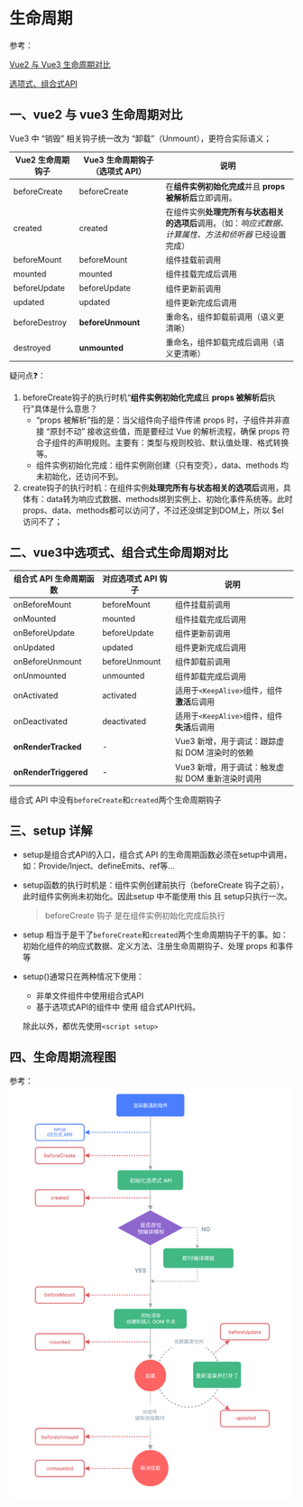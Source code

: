 # 生命周期

参考：

[Vue2 与 Vue3 生命周期对比](https://www.doubao.com/thread/w516e5d809adbeaa5)

[选项式、组合式API](./0.0__选项式API与组合式API.md)


## 一、vue2 与 vue3 生命周期对比
Vue3 中 “销毁” 相关钩子统一改为 “卸载”（Unmount），更符合实际语义；

| Vue2 生命周期钩子| 	Vue3 生命周期钩子（选项式 API）| 说明| 
| ---- |---- |---- |
| beforeCreate| 	beforeCreate| 	在**组件实例初始化完成**并且 **props 被解析后**立即调用。| 
| created	| created| 	在组件实例**处理完所有与状态相关的选项后**调用。（如：*响应式数据、计算属性、方法和侦听器* 已经设置完成）| 
| beforeMount| 	beforeMount| 	组件挂载前调用| 
| mounted	| mounted	| 组件挂载完成后调用| 
| beforeUpdate| 	beforeUpdate| 	组件更新前调用| 
| updated| 	updated| 	组件更新完成后调用| 
| beforeDestroy| 	**beforeUnmount**| 	重命名，组件卸载前调用（语义更清晰）| 
| destroyed	| **unmounted**	| 重命名，组件卸载完成后调用（语义更清晰）| 

疑问点❓：
1. beforeCreate钩子的执行时机“**组件实例初始化完成**且 **props 被解析后**执行”具体是什么意思？    
    * “props 被解析”指的是：当父组件向子组件传递 props 时，子组件并非直接 “原封不动” 接收这些值，而是要经过 Vue 的解析流程，确保 props 符合子组件的声明规则。主要有：类型与规则校验、默认值处理、格式转换等。
    * 组件实例初始化完成：组件实例刚创建（只有空壳），data、methods 均未初始化，还访问不到。
2. create钩子的执行时机：在组件实例**处理完所有与状态相关的选项后**调用，具体有：data转为响应式数据、methods绑到实例上、初始化事件系统等。此时props、data、methods都可以访问了，不过还没绑定到DOM上，所以 $el 访问不了；


## 二、vue3中选项式、组合式生命周期对比
| 组合式 API 生命周期函数| 	对应选项式 API 钩子| 	说明| 
| ---- |---- |---- |
| onBeforeMount| 	beforeMount| 	组件挂载前调用| 
| onMounted| 	mounted	| 组件挂载完成后调用| 
| onBeforeUpdate| 	beforeUpdate| 	组件更新前调用| 
| onUpdated	| updated	| 组件更新完成后调用| 
| onBeforeUnmount| 	beforeUnmount| 	组件卸载前调用| 
| onUnmounted| 	unmounted| 	组件卸载完成后调用| 
| onActivated | activated |适用于`<KeepAlive>`组件，组件**激活**后调用 |
| onDeactivated | deactivated |适用于`<KeepAlive>`组件，组件**失活**后调用 |
| **onRenderTracked**	| -	| Vue3 新增，用于调试：跟踪虚拟 DOM 渲染时的依赖| 
| **onRenderTriggered**	| -	| Vue3 新增，用于调试：触发虚拟 DOM 重新渲染时调用| 

组合式 API 中没有```beforeCreate```和```created```两个生命周期钩子

## 三、setup 详解
* setup是组合式API的入口，组合式 API 的生命周期函数必须在setup中调用，如：Provide/Inject、defineEmits、ref等...  
* setup函数的执行时机是：组件实例创建前执行（beforeCreate 钩子之前），此时组件实例尚未初始化。因此setup 中不能使用 this 且 setup只执行一次。
    > beforeCreate 钩子 是在组件实例初始化完成后执行
* setup 相当于是干了```beforeCreate```和```created```两个生命周期钩子干的事。如：初始化组件的响应式数据、定义方法、注册生命周期钩子、处理 props 和事件等
* setup()通常只在两种情况下使用：
    * 非单文件组件中使用组合式API
    * 基于选项式API的组件中 使用 组合式API代码。
    
    除此以外，都优先使用```<script setup>```


## 四、生命周期流程图
参考：![生命周期图谱](./icon/lifecycle.png)

